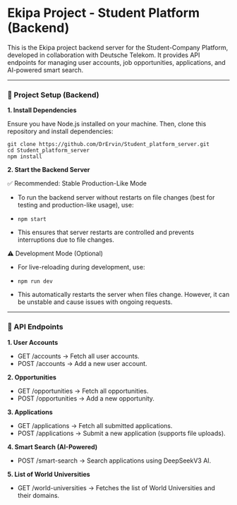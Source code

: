 # Ekipa Project - Student Platform (Backend)

This is the Ekipa project backend server for the Student-Company Platform, developed in collaboration with Deutsche Telekom. It provides API endpoints for managing user accounts, job opportunities, applications, and AI-powered smart search.

---

### 🔧 Project Setup (Backend)

**1. Install Dependencies**

Ensure you have Node.js installed on your machine. Then, clone this repository and install dependencies:

```
git clone https://github.com/DrErvin/Student_platform_server.git
cd Student_platform_server
npm install

```

**2. Start the Backend Server**

✅ Recommended: Stable Production-Like Mode

- To run the backend server without restarts on file changes (best for testing and production-like usage), use:

- ```
  npm start
  ```

- This ensures that server restarts are controlled and prevents interruptions due to file changes.

⚠️ Development Mode (Optional)

- For live-reloading during development, use:

- ```
  npm run dev
  ```

- This automatically restarts the server when files change.
  However, it can be unstable and cause issues with ongoing requests.

---

### 📌 API Endpoints

**1. User Accounts**

- GET /accounts → Fetch all user accounts.
- POST /accounts → Add a new user account.

**2. Opportunities**

- GET /opportunities → Fetch all opportunities.
- POST /opportunities → Add a new opportunity.

**3. Applications**

- GET /applications → Fetch all submitted applications.
- POST /applications → Submit a new application (supports file uploads).

**4. Smart Search (AI-Powered)**

- POST /smart-search → Search applications using DeepSeekV3 AI.

**5. List of World Universities**

- GET /world-universities → Fetches the list of World Universities and their domains.
